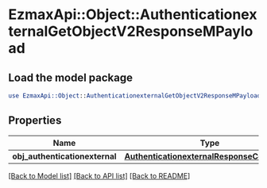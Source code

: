 # EzmaxApi::Object::AuthenticationexternalGetObjectV2ResponseMPayload

## Load the model package
```perl
use EzmaxApi::Object::AuthenticationexternalGetObjectV2ResponseMPayload;
```

## Properties
Name | Type | Description | Notes
------------ | ------------- | ------------- | -------------
**obj_authenticationexternal** | [**AuthenticationexternalResponseCompound**](AuthenticationexternalResponseCompound.md) |  | 

[[Back to Model list]](../README.md#documentation-for-models) [[Back to API list]](../README.md#documentation-for-api-endpoints) [[Back to README]](../README.md)


